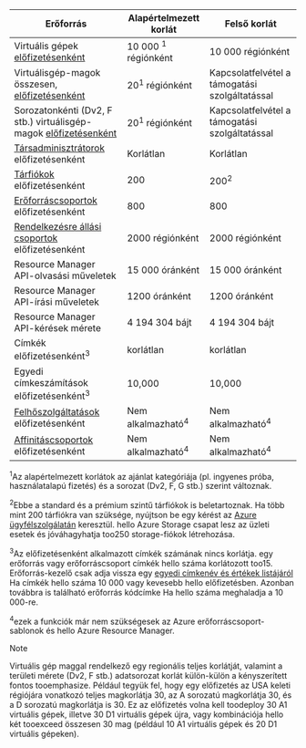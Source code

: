 | Erőforrás | Alapértelmezett korlát | Felső korlát |
| --- | --- | --- |
| Virtuális gépek [előfizetésenként](../articles/billing-buy-sign-up-azure-subscription.md) |10 000 <sup>1</sup> régiónként |10 000 régiónként |
| Virtuálisgép-magok összesen, [előfizetésenként](../articles/billing-buy-sign-up-azure-subscription.md) |20<sup>1</sup> régiónként | Kapcsolatfelvétel a támogatási szolgáltatással |
| Sorozatonkénti (Dv2, F stb.) virtuálisgép-magok [előfizetésenként](../articles/billing-buy-sign-up-azure-subscription.md) |20<sup>1</sup> régiónként | Kapcsolatfelvétel a támogatási szolgáltatással |
| [Társadminisztrátorok](../articles/billing-add-change-azure-subscription-administrator.md) előfizetésenként |Korlátlan |Korlátlan |
| [Tárfiókok](../articles/storage/common/storage-create-storage-account.md) előfizetésenként |200 |200<sup>2</sup> |
| [Erőforráscsoportok](../articles/azure-resource-manager/resource-group-overview.md) előfizetésenként |800 |800 |
| [Rendelkezésre állási csoportok](../articles/virtual-machines/windows/manage-availability.md#configure-multiple-virtual-machines-in-an-availability-set-for-redundancy) előfizetésenként |2000 régiónként |2000 régiónként |
| Resource Manager API-olvasási műveletek |15 000 óránként |15 000 óránként |
| Resource Manager API-írási műveletek |1200 óránként |1200 óránként |
| Resource Manager API-kérések mérete |4 194 304 bájt |4 194 304 bájt |
| Címkék előfizetésenként<sup>3</sup> |korlátlan |korlátlan |
| Egyedi címkeszámítások előfizetésenként<sup>3</sup> | 10,000 | 10,000 |
| [Felhőszolgáltatások](../articles/cloud-services/cloud-services-choose-me.md) előfizetésenként |Nem alkalmazható<sup>4</sup> |Nem alkalmazható<sup>4</sup> |
| [Affinitáscsoportok](../articles/virtual-network/virtual-networks-migrate-to-regional-vnet.md) előfizetésenként |Nem alkalmazható<sup>4</sup> |Nem alkalmazható<sup>4</sup> |

<sup>1</sup>Az alapértelmezett korlátok az ajánlat kategóriája (pl. ingyenes próba, használatalapú fizetés) és a sorozat (Dv2, F, G stb.) szerint változnak.

<sup>2</sup>Ebbe a standard és a prémium szintű tárfiókok is beletartoznak. Ha több mint 200 tárfiókra van szüksége, nyújtson be egy kérést az [Azure ügyfélszolgálatán](https://azure.microsoft.com/support/faq/) keresztül. hello Azure Storage csapat lesz az üzleti esetek és jóváhagyhatja too250 storage-fiókok létrehozása.

<sup>3</sup>Az előfizetésenként alkalmazott címkék számának nincs korlátja. egy erőforrás vagy erőforráscsoport címkék hello száma korlátozott too15. Erőforrás-kezelő csak adja vissza egy [egyedi címkenév és értékek listájáról](/rest/api/resources/tags#Tags_List) Ha címkék hello száma 10 000 vagy kevesebb hello előfizetésben. Azonban továbbra is található erőforrás kódcímke Ha hello száma meghaladja a 10 000-re.  

<sup>4</sup>ezek a funkciók már nem szükségesek az Azure erőforráscsoport-sablonok és hello Azure Resource Manager.

> [!NOTE]
> Virtuális gép maggal rendelkező egy regionális teljes korlátját, valamint a területi mérete (Dv2, F stb.) adatsorozat korlát külön-külön a kényszerített fontos tooemphasize.  Például tegyük fel, hogy egy előfizetés az USA keleti régiójára vonatkozó teljes magkorlátja 30, az A sorozatú magkorlátja 30, és a D sorozatú magkorlátja is 30.  Ez az előfizetés volna kell toodeploy 30 A1 virtuális gépek, illetve 30 D1 virtuális gépek újra, vagy kombinációja hello két tooexceed összesen 30 mag (például 10 A1 virtuális gépek és 20 D1 virtuális gépeken).  
> <!-- -->
> 
> 

